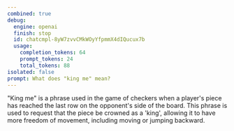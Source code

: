 ```yaml
---
combined: true
debug:
  engine: openai
  finish: stop
  id: chatcmpl-8yW7zvvCMkWOyYfpmmX4dIQucux7b
  usage:
    completion_tokens: 64
    prompt_tokens: 24
    total_tokens: 88
isolated: false
prompt: What does "king me" mean?
---
```

"King me" is a phrase used in the game of checkers when a player's piece has reached the last row on the opponent's side of the board. This phrase is used to request that the piece be crowned as a 'king', allowing it to have more freedom of movement, including moving or jumping backward.